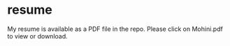 # resume
My resume is available as a PDF file in the repo. Please click on Mohini.pdf to view or download.
